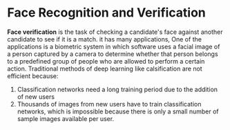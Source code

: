 # Face Recognition and Verification
 
**Face verification** is the task of checking a candidate's face against another candidate to see if it is a match. it has many applications, One of the applications is a biometric system in which software uses a facial image of a person captured by a camera to determine whether that person belongs to a predefined group of people who are allowed to perform a certain action. Traditional methods of deep learning like calsification are not efficient because:

1. Classification networks need a long training period due to the addition of new users
2. Thousands of images from new users have to train classification networks, which is impossible because there is only a small number of sample images available per user.



